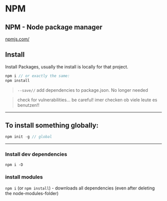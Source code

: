 # NPM







## NPM - Node package manager

[npmjs.com/](https://www.npmjs.com/)

## Install

Install Packages, usually the install is locally for that project.

```js
npm i // or exactly the same:
npm install 
```

> `--save//`  add dependencies to package.json. No longer needed

> check for vulnerabilities... be careful! imer checken ob viele leute es benutzen!!



------

## To install something globally:

```js
npm init -g // global
```

------

### Install dev dependencies

```
npm i -D
```



### install modules

`npm i`  (or `npm install`) - downloads all dependencies (even after deleting the node-modules-folder)